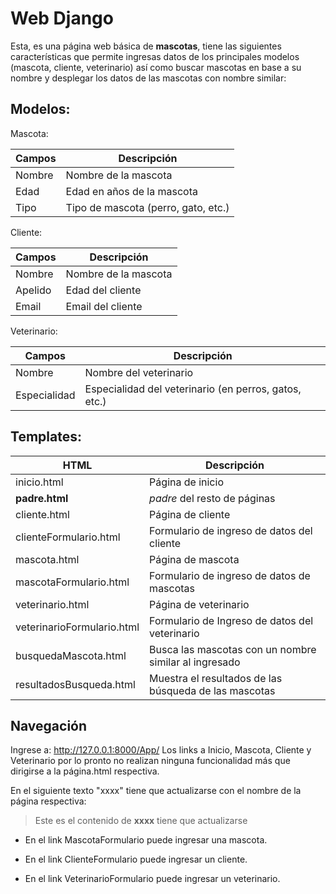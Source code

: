 # Web Django
Esta, es una página web básica de **mascotas**, tiene las siguientes características que permite ingresas datos de los principales modelos (mascota, cliente, veterinario) así como buscar mascotas en base a su nombre y desplegar los datos de las mascotas con nombre similar:

## Modelos:
Mascota:

| Campos | Descripción                                   |
|--------|------------------------------------|
| Nombre | Nombre de la mascota               |
| Edad   | Edad en años de la mascota         |
| Tipo   | Tipo de mascota (perro, gato, etc.)|

Cliente:

| Campos | Descripción                                   |
|--------|------------------------------------|
| Nombre | Nombre de la mascota               |
| Apelido   | Edad del cliente                |
| Email   | Email del cliente                 |

Veterinario:

| Campos | Descripción                                   |
|--------|------------------------------------|
| Nombre | Nombre del veterinario               |
| Especialidad   | Especialidad del veterinario (en perros, gatos, etc.)                |

## Templates:
| HTML | Descripción |
|------|-------------|
|inicio.html| Página de inicio |
|**padre.html**| *padre* del resto de páginas|
|cliente.html| Página de cliente
|clienteFormulario.html| Formulario de ingreso de datos del cliente |
|mascota.html| Página de mascota
|mascotaFormulario.html| Formulario de ingreso de datos de mascotas|
|veterinario.html| Página de veterinario|
|veterinarioFormulario.html| Formulario de Ingreso de datos del veterinario
| busquedaMascota.html| Busca las mascotas con un nombre similar al ingresado |
| resultadosBusqueda.html| Muestra el resultados de las búsqueda de las mascotas

## Navegación
Ingrese a: http://127.0.0.1:8000/App/
Los links a Inicio, Mascota, Cliente y Veterinario por lo pronto no realizan ninguna funcionalidad más que dirigirse a la página.html respectiva.

En el siguiente texto "xxxx" tiene que actualizarse con el nombre de la página respectiva:

> Este es el contenido de **xxxx** tiene que actualizarse

- En el link MascotaFormulario puede ingresar una mascota.

- En el link ClienteFormulario puede ingresar un cliente.

- En el link VeterinarioFormulario puede ingresar un veterinario.


